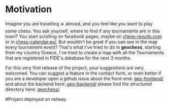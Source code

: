   <div>
    <h1>Motivation</h1>
    <p>
      Imagine you are travelling ✈️ abroad, and you feel like you want to play
      some chess. You ask yourself, where to find if any tournaments are in this
      town? You start scrolling on facebook pages, maybe on
      <a href="http://chess-results.com/">chess-results.com</a> or in
      <a href="http://chess-results.com/"> chess-calendar.eu/</a>. But wouldn't
      be great if you can see in the map every tournament event? That's what
      I've tried to do in <b>geochess</b>, starting from my country Greece, I've
      tried to create a map with all the Tournaments that are registered in
      FIDE's database for the next 3 months.
    </p>
    <p>
      For this very first release of the project, your suggestions are very
      welcomed. You can suggest a feature in the contact form, or even better if
      you are a developer open a github issue about the front-end:
      <a href="https://github.com/lagamura/geo-frontend"> geo-frontend/</a>
      and about the backend here:<a href="https://github.com/lagamura/geo-backend"> geo-backend/</a>
      please find the structured directory here:
      <a href="https://github.com/lagamura/geochess"> geochess/</a>
    </p>
  </div>

#Project deployed on railway
